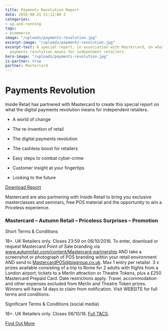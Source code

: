 ```yaml
---
title: Payments Revolution Report
date: 2016-08-31 21:12:00 Z
categories:
- up-and-running
tags:
- ecommerce
image: "/uploads/payments-revolution.jpg"
excerpt-image: "/uploads/payments-revolution.jpg"
excerpt-text: A special report, in association with Mastercard, on what the digital
  payments revolution means for independent retailers
hero-image: "/uploads/payments-revolution.jpg"
is-partner: true
partner: Mastercard
---
```


# Payments Revolution

Inside Retail has partnered with Mastercard to create this special report on what the digital payments revolution means for independent retailers.

* A world of change

* The re-invention of retail

* The digital payments revolution

* The cashless boost for retailers

* Easy steps to combat cyber-crime

* Customer insight at your fingertips

* Looking to the future

<a href="http://www.insideretail.com/uploads/mastercard-special-report.pdf" class="button">Download Report</a>

Mastercard are also partnering with Inside Retail to bring you exclusive masterclasses and seminars, free POS material and the opportunity to win a Priceless experience.

### Mastercard – Autumn Retail – Priceless Surprises – Promotion
Short Terms & Conditions

18+. UK Retailers only. Closes 23:59 on 06/10/2016. To enter, download or request Mastercard Point of Sale branding via www.autumnfair.com/content/Mastercard-partnership AND take a screenshot or photograph of POS branding within your retail environment AND send to MastercardPOS@biggroup.co.uk. Max 1 entry per retailer. 3 x prizes available consisting of a trip to Rome for 2 adults with flights from a London airport, tickets to a Merlin attraction or Theatre Tokens, plus a £250 Mastercard Prepaid Card. Date restrictions apply. Travel, accommodation and other expenses excluded from Merlin and Theatre Token prizes. Winners will have 14 days to claim from notification. Visit WEBSITE for full terms and conditions. 

Significant Terms & Conditions (social media)

18+. UK Retailers only. Closes 06/10/16. [Full T&CS](http://www.insideretail.com/partner/terms-and-conditions/). 

<a href="http://www.insideretail.com/partner/mastercard/" class="button">Find Out More</a>